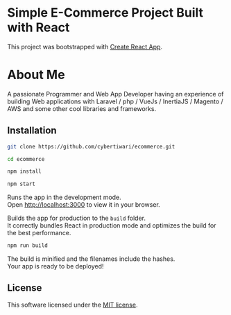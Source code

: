 # Simple E-Commerce Project Built with React

This project was bootstrapped with [Create React App](https://github.com/facebook/create-react-app).

# About Me

A passionate Programmer and Web App Developer having an experience of building Web applications with Laravel / php / VueJs / InertiaJS / Magento / AWS and some other cool libraries and frameworks.

## Installation

```bash
git clone https://github.com/cybertiwari/ecommerce.git
```

```bash
cd ecommerce
```

```bash
npm install
```
```bash
npm start
```

Runs the app in the development mode.\
Open [http://localhost:3000](http://localhost:3000) to view it in your browser.


Builds the app for production to the `build` folder.\
It correctly bundles React in production mode and optimizes the build for the best performance.

 ```bash
 npm run build
 ```


The build is minified and the filenames include the hashes.\
Your app is ready to be deployed!



## License

This software licensed under the [MIT license](https://github.com/cybertiwari/ecommerce/blob/master/LICENSE.md).
